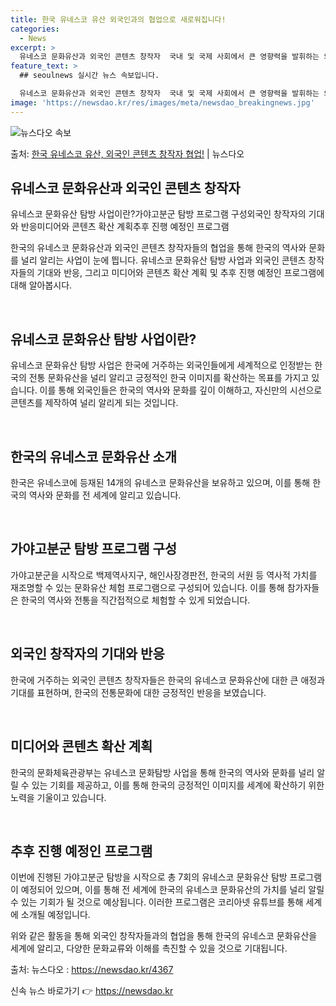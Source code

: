 ```yaml
---
title: 한국 유네스코 유산 외국인과의 협업으로 새로워집니다!
categories:
  - News
excerpt: >
  유네스코 문화유산과 외국인 콘텐츠 창작자  국내 및 국제 사회에서 큰 영향력을 발휘하는 외국인 콘텐츠 창작자…
feature_text: >
  ## seoulnews 실시간 뉴스 속보입니다.

  유네스코 문화유산과 외국인 콘텐츠 창작자  국내 및 국제 사회에서 큰 영향력을 발휘하는 외국인 콘텐츠 창작자…
image: 'https://newsdao.kr/res/images/meta/newsdao_breakingnews.jpg'
---
```


![뉴스다오 속보](https://newsdao.kr/res/images/meta/newsdao_breakingnews.jpg)

<p>출처: <a href="https://newsdao.kr/4367" rel="dofollow">한국 유네스코 유산, 외국인 콘텐츠 창작자 협업!</a> | 뉴스다오</p>

<h2 data-ke-size="size26">유네스코 문화유산과 외국인 콘텐츠 창작자</h2>
유네스코 문화유산 탐방 사업이란?가야고분군 탐방 프로그램 구성외국인 창작자의 기대와 반응미디어와 콘텐츠 확산 계획추후 진행 예정인 프로그램

한국의 유네스코 문화유산과 외국인 콘텐츠 창작자들의 협업을 통해 한국의 역사와 문화를 널리 알리는 사업이 눈에 띕니다. 유네스코 문화유산 탐방 사업과 외국인 콘텐츠 창작자들의 기대와 반응, 그리고 미디어와 콘텐츠 확산 계획 및 추후 진행 예정인 프로그램에 대해 알아봅시다.

<p data-ke-size="size16"> </p>

<h2 data-ke-size="size24">유네스코 문화유산 탐방 사업이란?</h2>
유네스코 문화유산 탐방 사업은 한국에 거주하는 외국인들에게 세계적으로 인정받는 한국의 전통 문화유산을 널리 알리고 긍정적인 한국 이미지를 확산하는 목표를 가지고 있습니다. 이를 통해 외국인들은 한국의 역사와 문화를 깊이 이해하고, 자신만의 시선으로 콘텐츠를 제작하여 널리 알리게 되는 것입니다.

<p data-ke-size="size16"> </p>

<h2 data-ke-size="size24">한국의 유네스코 문화유산 소개</h2>
한국은 유네스코에 등재된 14개의 유네스코 문화유산을 보유하고 있으며, 이를 통해 한국의 역사와 문화를 전 세계에 알리고 있습니다.

<p data-ke-size="size16"> </p>

<h2 data-ke-size="size24">가야고분군 탐방 프로그램 구성</h2>
가야고분군을 시작으로 백제역사지구, 해인사장경판전, 한국의 서원 등 역사적 가치를 재조명할 수 있는 문화유산 체험 프로그램으로 구성되어 있습니다. 이를 통해 참가자들은 한국의 역사와 전통을 직간접적으로 체험할 수 있게 되었습니다.

<p data-ke-size="size16"> </p>

<h2 data-ke-size="size24">외국인 창작자의 기대와 반응</h2>
한국에 거주하는 외국인 콘텐츠 창작자들은 한국의 유네스코 문화유산에 대한 큰 애정과 기대를 표현하며, 한국의 전통문화에 대한 긍정적인 반응을 보였습니다.

<p data-ke-size="size16"> </p>

<h2 data-ke-size="size24">미디어와 콘텐츠 확산 계획</h2>
한국의 문화체육관광부는 유네스코 문화탐방 사업을 통해 한국의 역사와 문화를 널리 알릴 수 있는 기회를 제공하고, 이를 통해 한국의 긍정적인 이미지를 세계에 확산하기 위한 노력을 기울이고 있습니다.

<p data-ke-size="size16"> </p>

<h2 data-ke-size="size24">추후 진행 예정인 프로그램</h2>
이번에 진행된 가야고분군 탐방을 시작으로 총 7회의 유네스코 문화유산 탐방 프로그램이 예정되어 있으며, 이를 통해 전 세계에 한국의 유네스코 문화유산의 가치를 널리 알릴 수 있는 기회가 될 것으로 예상됩니다. 이러한 프로그램은 코리아넷 유튜브를 통해 세계에 소개될 예정입니다.

위와 같은 활동을 통해 외국인 창작자들과의 협업을 통해 한국의 유네스코 문화유산을 세계에 알리고, 다양한 문화교류와 이해를 촉진할 수 있을 것으로 기대됩니다.

출처: 뉴스다오  : https://newsdao.kr/4367 

신속 뉴스 바로가기 👉 <a href="https://newsdao.kr" rel="dofollow">https://newsdao.kr</a>


